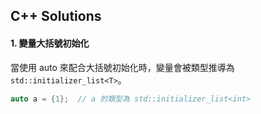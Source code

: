 ## C++ Solutions   

#### 1. 變量大括號初始化   
當使用 auto 來配合大括號初始化時，變量會被類型推導為 `std::initializer_list<T>`。    
```C++ 
auto a = {1};  // a 的類型為 std::initializer_list<int>
```